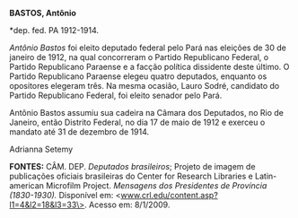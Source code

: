 **BASTOS, Antônio**

\*dep. fed. PA 1912-1914.

*Antônio Bastos* foi eleito deputado federal pelo Pará nas eleições de
30 de janeiro de 1912, na qual concorreram o Partido Republicano
Federal, o Partido Republicano Paraense e a facção política dissidente
deste último. O Partido Republicano Paraense elegeu quatro deputados,
enquanto os opositores elegeram três. Na mesma ocasião, Lauro Sodré,
candidato do Partido Republicano Federal, foi eleito senador pelo Pará.

Antônio Bastos assumiu sua cadeira na Câmara dos Deputados, no Rio de
Janeiro, então Distrito Federal, no dia 17 de maio de 1912 e exerceu o
mandato até 31 de dezembro de 1914.

Adrianna Setemy

**FONTES:** CÂM. DEP. *Deputados brasileiros*; Projeto de imagem de
publicações oficiais brasileiras do Center for Research Libraries e
Latin-american Microfilm Project. *Mensagens dos Presidentes de
Província (1830-1930).* Disponível em:
\<www.crl.edu/content.asp?l1=4&l2=18&l3=33\>. Acesso em: 8/1/2009.
